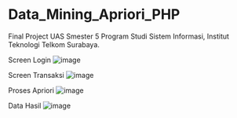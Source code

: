 # Data_Mining_Apriori_PHP
Final Project UAS Smester 5 Program Studi Sistem Informasi, Institut Teknologi Telkom Surabaya.

Screen Login
![image](https://user-images.githubusercontent.com/50587422/215493088-03665dc1-23af-4cdb-b983-4a491e6e0719.png)

Screen Transaksi
![image](https://user-images.githubusercontent.com/50587422/215493399-8e9ff2a1-3bba-45ab-8fd7-628333b1a595.png)

Proses Apriori
![image](https://user-images.githubusercontent.com/50587422/215493634-6cf4ff03-7e0f-42b9-a889-cf89f00707a9.png)

Data Hasil
![image](https://user-images.githubusercontent.com/50587422/215493714-09206082-1af8-4944-913a-04e396937dfd.png)
